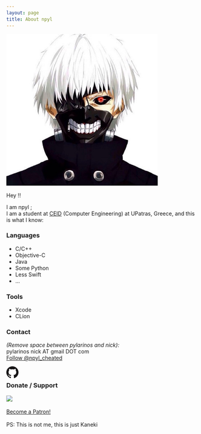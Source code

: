 ```yaml
---
layout: page
title: About npyl
---
```


<a href="https://en.wikipedia.org/wiki/Tokyo_Ghoul"><img src="img/kaneki.jpeg" alt="me" style="width:400px;height:400px;"></a>

Hey !!<br>

I am npyl	;<br>
I am a student at <a href="https://www.ceid.upatras.gr/">CEID</a> (Computer Engineering) at UPatras, Greece,
and this is what I know:

### Languages
- C/C++
- Objective-C
- Java
- Some Python
- Less Swift
- ...

### Tools
- Xcode
- CLion

### Contact

<i>(Remove space between pylarinos and nick):</i><br>
pylarinos nick AT gmail DOT com<br>
<a href="https://twitter.com/npyl_cheated?ref_src=twsrc%5Etfw" class="twitter-follow-button" data-show-count="false">Follow @npyl_cheated</a><br>
<script async src="https://platform.twitter.com/widgets.js" charset="utf-8"></script>
<a href="https://github.com/npyl"><img src="img/GitHub-Mark-32px.png" align="left"></a><br>

### Donate / Support

<a href="https://www.paypal.com/cgi-bin/webscr?cmd=_s-xclick&hosted_button_id=NSV636CUWX754"><img src="https://www.paypalobjects.com/en_US/i/btn/btn_donateCC_LG.gif" align="left"></a>

<br>
<br>
<a href="https://www.patreon.com/bePatron?u=11783784" data-patreon-widget-type="become-patron-button">Become a Patron!</a><script async src="https://c6.patreon.com/becomePatronButton.bundle.js"></script>

<br>
<br>
<a>PS: This is not me, this is just Kaneki</a>

<br>
<br>
